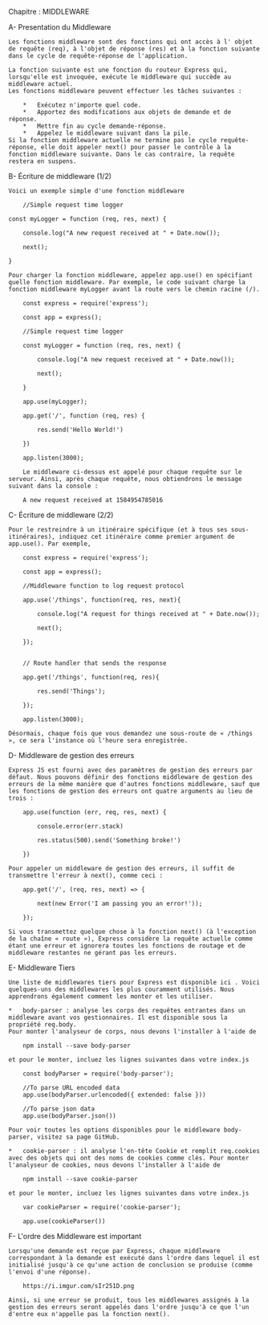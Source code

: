 Chapitre :  MIDDLEWARE

A-  Presentation du Middleware

    Les fonctions middleware sont des fonctions qui ont accès à l' objet de requête (req), à l'objet de réponse (res) et à la fonction suivante dans le cycle de requête-réponse de l'application.

    La fonction suivante est une fonction du routeur Express qui, lorsqu'elle est invoquée, exécute le middleware qui succède au middleware actuel.
    Les fonctions middleware peuvent effectuer les tâches suivantes :

        *   Exécutez n'importe quel code.
        *   Apportez des modifications aux objets de demande et de réponse.
        *   Mettre fin au cycle demande-réponse.
        *   Appelez le middleware suivant dans la pile.
    Si la fonction middleware actuelle ne termine pas le cycle requête-réponse, elle doit appeler next() pour passer le contrôle à la fonction middleware suivante. Dans le cas contraire, la requête restera en suspens.

B-  Écriture de middleware (1/2)

    Voici un exemple simple d'une fonction middleware

        //Simple request time logger
    
    const myLogger = function (req, res, next) {
    
        console.log("A new request received at " + Date.now());
        
        next();
    
    }

    Pour charger la fonction middleware, appelez app.use() en spécifiant quelle fonction middleware. Par exemple, le code suivant charge la fonction middleware myLogger avant la route vers le chemin racine (/).

        const express = require('express');
        
        const app = express();

        //Simple request time logger
        
        const myLogger = function (req, res, next) {
        
            console.log("A new request received at " + Date.now());
        
            next();
        
        }

        app.use(myLogger);

        app.get('/', function (req, res) {
        
            res.send('Hello World!')
        
        })

        app.listen(3000);

        Le middleware ci-dessus est appelé pour chaque requête sur le serveur. Ainsi, après chaque requête, nous obtiendrons le message suivant dans la console :

        A new request received at 1584954785016


C-  Écriture de middleware (2/2)

    Pour le restreindre à un itinéraire spécifique (et à tous ses sous-itinéraires), indiquez cet itinéraire comme premier argument de app.use(). Par exemple,

        const express = require('express');
        
        const app = express();

        //Middleware function to log request protocol
        
        app.use('/things', function(req, res, next){
            
            console.log("A request for things received at " + Date.now());
            
            next();
        
        });


        // Route handler that sends the response
        
        app.get('/things', function(req, res){
        
            res.send('Things');
        
        });

        app.listen(3000);

    Désormais, chaque fois que vous demandez une sous-route de « /things », ce sera l'instance où l'heure sera enregistrée.

D-  Middleware de gestion des erreurs

    Express JS est fourni avec des paramètres de gestion des erreurs par défaut. Nous pouvons définir des fonctions middleware de gestion des erreurs de la même manière que d'autres fonctions middleware, sauf que les fonctions de gestion des erreurs ont quatre arguments au lieu de trois :

        app.use(function (err, req, res, next) {

            console.error(err.stack)

            res.status(500).send('Something broke!')

        })

    Pour appeler un middleware de gestion des erreurs, il suffit de transmettre l'erreur à next(), comme ceci :

        app.get('/', (req, res, next) => {

            next(new Error('I am passing you an error!'));

        });

    Si vous transmettez quelque chose à la fonction next() (à l'exception de la chaîne « route »), Express considère la requête actuelle comme étant une erreur et ignorera toutes les fonctions de routage et de middleware restantes ne gérant pas les erreurs.

E-  Middleware Tiers

    Une liste de middlewares tiers pour Express est disponible ici . Voici quelques-uns des middlewares les plus couramment utilisés. Nous apprendrons également comment les monter et les utiliser.

    *   body-parser : analyse les corps des requêtes entrantes dans un middleware avant vos gestionnaires. Il est disponible sous la propriété req.body.
    Pour monter l'analyseur de corps, nous devons l'installer à l'aide de

        npm install --save body-parser
    
    et pour le monter, incluez les lignes suivantes dans votre index.js

        const bodyParser = require('body-parser');

        //To parse URL encoded data
        app.use(bodyParser.urlencoded({ extended: false }))

        //To parse json data
        app.use(bodyParser.json())

    Pour voir toutes les options disponibles pour le middleware body-parser, visitez sa page GitHub.

    *   cookie-parser : il analyse l'en-tête Cookie et remplit req.cookies avec des objets qui ont des noms de cookies comme clés. Pour monter l'analyseur de cookies, nous devons l'installer à l'aide de

        npm install --save cookie-parser 
    
    et pour le monter, incluez les lignes suivantes dans votre index.js

        var cookieParser = require('cookie-parser');

        app.use(cookieParser())


F-  L'ordre des Middleware est important

    Lorsqu'une demande est reçue par Express, chaque middleware correspondant à la demande est exécuté dans l'ordre dans lequel il est initialisé jusqu'à ce qu'une action de conclusion se produise (comme l'envoi d'une réponse).

        https://i.imgur.com/sIr251D.png

    Ainsi, si une erreur se produit, tous les middlewares assignés à la gestion des erreurs seront appelés dans l'ordre jusqu'à ce que l'un d'entre eux n'appelle pas la fonction next().


